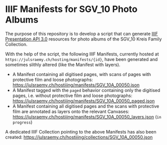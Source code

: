 # IIIF Manifests for SGV_10 Photo Albums
The purpose of this repository is to develop a script that can generate [IIIF Presentation API 3.0](https://iiif.io/api/presentation/3.0/) resources for photo albums of the SGV_10 Kreis Family Collection.

With the help of the script, the following IIIF Manifests, currently hosted at `https://julsraemy.ch/hosting/manifests/{id}`, have been generated and sometimes slithly altered (like the Manifest with layers).

- A Manifest containing all digitised pages, with scans of pages with protective film and loose photographs: https://julsraemy.ch/hostiiing/manifests/SGV_10A_00050.json 
- A Manifest tagged with the `paged` behavior containing only the digitised pages, i.e. without protective film and loose photographs: https://julsraemy.ch/hostiiing/manifests/SGV_10A_00050_paged.json 
- A Manifest containing all digitised pages and the scans with protective film are annotated as layers onto the relevant Canvases: https://julsraemy.ch/hostiiing/manifests/SGV_10A_00050_layers.json (`in progress`)

A dedicated IIIF Collection pointing to the above Manifests has also been created: https://julsraemy.ch/hostiiing/collections/SGV_10A_00050.json
